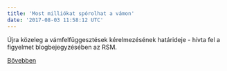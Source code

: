 ```yaml
---
title: 'Most milliókat spórolhat a vámon'
date: '2017-08-03 11:58:12 UTC'
---
```


Újra közeleg a vámfelfüggesztések kérelmezésének határideje - hívta fel a figyelmet blogbejegyzésében az RSM.


[Bővebben](http://ift.tt/2vspVHR)
